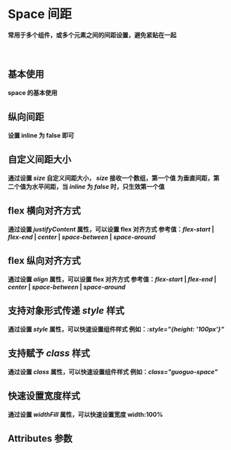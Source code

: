 <script setup>
import demo1 from './demo1.vue'
import demo2 from './demo2.vue'
import demo3 from './demo3.vue'
import demo4 from './demo4.vue'
import demo5 from './demo5.vue'
import demo6 from './demo6.vue'
import demo7 from './demo7.vue'
import demo8 from './demo8.vue'
import Attributes from './Attributes.vue'
import preview from '@/components/preview.vue'
</script>

# Space 间距

#### 常用于多个组件，或多个元素之间的间距设置，避免紧贴在一起

<br/>

## 基本使用

#### space 的基本使用

<div class="componetnsBox">
  <demo1/>
</div>
<preview compName="Space" demoName="demo1"/>

## 纵向间距

#### 设置 inline 为 false 即可

<div class="componetnsBox">
  <demo2/>
</div>
<preview compName="Space" demoName="demo2"/>

## 自定义间距大小

#### 通过设置 _size_ 自定义间距大小， _size_ 接收一个数组，第一个值 为垂直间距，第二个值为水平间距，当 _inline_ 为 _false_ 时，只生效第一个值

<div class="componetnsBox">
  <demo3/>
</div>
<preview compName="Space" demoName="demo3"/>

## flex 横向对齐方式

#### 通过设置 _justifyContent_ 属性，可以设置 flex 对齐方式 参考值：_flex-start_ | _flex-end_ | _center_ | _space-between_ | _space-around_

<div class="componetnsBox">
  <demo4/>
</div>
<preview compName="Space" demoName="demo4"/>

## flex 纵向对齐方式

#### 通过设置 _align_ 属性，可以设置 flex 对齐方式 参考值：_flex-start_ | _flex-end_ | _center_ | _space-between_ | _space-around_

<div class="componetnsBox">
  <demo5/>
</div>
<preview compName="Space" demoName="demo5"/>

## 支持对象形式传递 _style_ 样式

#### 通过设置 _style_ 属性，可以快速设置组件样式 例如：_:style="{height: '100px'}"_

<div class="componetnsBox">
  <demo6/>
</div>
<preview compName="Space" demoName="demo6"/>

## 支持赋予 _class_ 样式

#### 通过设置 _class_ 属性，可以快速设置组件样式 例如：_class="guoguo-space"_

<div class="componetnsBox">
  <demo7/>
</div>
<preview compName="Space" demoName="demo7"/>

## 快速设置宽度样式

#### 通过设置 _widthFill_ 属性，可以快速设置宽度 width:100%

<div class="componetnsBox">
  <demo8/>
</div>
<preview compName="Space" demoName="demo8"/>

## Attributes 参数

<Attributes/>
<br/>
